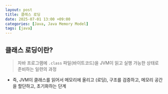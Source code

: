 ```yaml
---
layout: post
title: 클래스 로딩
date: 2025-07-01 13:00 +09:00
categories: [Java, Java Memory Model]
tags: [java]
---
```


## 클래스 로딩이란?

> 자바 프로그램에 `.class` 파일(바이트코드)을 JVM이 읽고 실행 가능한 상태로 준비하는 일련의 과정

- 즉, JVM이 클래스를 읽어서 메모리에 올리고 (로딩), 구조를 검증하고, 메모리 공간을 할단하고, 초기화하는 단계
